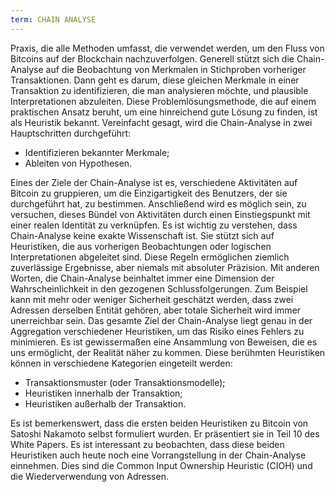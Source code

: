 ```yaml
---
term: CHAIN ANALYSE
---
```


Praxis, die alle Methoden umfasst, die verwendet werden, um den Fluss von Bitcoins auf der Blockchain nachzuverfolgen. Generell stützt sich die Chain-Analyse auf die Beobachtung von Merkmalen in Stichproben vorheriger Transaktionen. Dann geht es darum, diese gleichen Merkmale in einer Transaktion zu identifizieren, die man analysieren möchte, und plausible Interpretationen abzuleiten. Diese Problemlösungsmethode, die auf einem praktischen Ansatz beruht, um eine hinreichend gute Lösung zu finden, ist als Heuristik bekannt. Vereinfacht gesagt, wird die Chain-Analyse in zwei Hauptschritten durchgeführt:
* Identifizieren bekannter Merkmale;
* Ableiten von Hypothesen.

Eines der Ziele der Chain-Analyse ist es, verschiedene Aktivitäten auf Bitcoin zu gruppieren, um die Einzigartigkeit des Benutzers, der sie durchgeführt hat, zu bestimmen. Anschließend wird es möglich sein, zu versuchen, dieses Bündel von Aktivitäten durch einen Einstiegspunkt mit einer realen Identität zu verknüpfen. Es ist wichtig zu verstehen, dass Chain-Analyse keine exakte Wissenschaft ist. Sie stützt sich auf Heuristiken, die aus vorherigen Beobachtungen oder logischen Interpretationen abgeleitet sind. Diese Regeln ermöglichen ziemlich zuverlässige Ergebnisse, aber niemals mit absoluter Präzision. Mit anderen Worten, die Chain-Analyse beinhaltet immer eine Dimension der Wahrscheinlichkeit in den gezogenen Schlussfolgerungen. Zum Beispiel kann mit mehr oder weniger Sicherheit geschätzt werden, dass zwei Adressen derselben Entität gehören, aber totale Sicherheit wird immer unerreichbar sein. Das gesamte Ziel der Chain-Analyse liegt genau in der Aggregation verschiedener Heuristiken, um das Risiko eines Fehlers zu minimieren. Es ist gewissermaßen eine Ansammlung von Beweisen, die es uns ermöglicht, der Realität näher zu kommen. Diese berühmten Heuristiken können in verschiedene Kategorien eingeteilt werden:
* Transaktionsmuster (oder Transaktionsmodelle);
* Heuristiken innerhalb der Transaktion;
* Heuristiken außerhalb der Transaktion.

Es ist bemerkenswert, dass die ersten beiden Heuristiken zu Bitcoin von Satoshi Nakamoto selbst formuliert wurden. Er präsentiert sie in Teil 10 des White Papers. Es ist interessant zu beobachten, dass diese beiden Heuristiken auch heute noch eine Vorrangstellung in der Chain-Analyse einnehmen. Dies sind die Common Input Ownership Heuristic (CIOH) und die Wiederverwendung von Adressen.